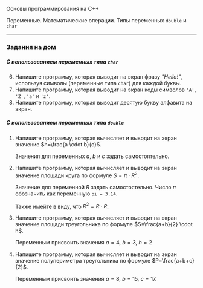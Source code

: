 ﻿Основы программирования на C++

Переменные. Математические операции. Типы переменных `double` и `char`

---

### Задания на дом



##### С использованием переменных типа `char`

6. Напишите программу, которая выводит на экран фразу *"Hello!"*, используя символы (переменные типа `char`) для каждой буквы.
7. Напишите программу, которая выводит на экран коды символов `'A'`,` 'Z'`, `'a'` и `'z'`.
8. Напишите программу, которая выводит десятую букву алфавита на экран.



##### С использованием переменных типа `double`

1. Напишите программу, которая вычисляет и выводит на экран значение $h=\frac{a \cdot b}{c}$.

   Значения для переменных $a$, $b$ и $c$ задать самостоятельно.
2. Напишите программу, которая вычисляет и выводит на экран значение площади круга по формуле $S=\pi \cdot R^2$.

   Значение для переменной $R$ задать самостоятельно. Число $\pi$ обозначить как переменную `pi = 3.14`.

   Также имейте в виду, что $R^2=R \cdot R$.

3. Напишите программу, которая вычисляет и выводит на экран значение площади треугольника по формуле $S=\frac{a+b}{2} \cdot h$.

   Переменным присвоить значения $a=4$, $b=3$, $h=2$

4. Напишите программу, которая вычисляет и выводит на экран значение полупериметра треугольника по формуле $P=\frac{a+b+c}{2}$.

   Переменным присвоить значения $a=8$, $b=15$, $c=17$.
